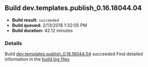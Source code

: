 ## Build dev.templates.publish_0.16.18044.04
- **Build result:** `succeeded`
- **Build queued:** 2/13/2018 1:32:05 PM
- **Build duration:** 42.12 minutes
### Details
Build [dev.templates.publish_0.16.18044.04](https://winappstudio.visualstudio.com/web/build.aspx?pcguid=a4ef43be-68ce-4195-a619-079b4d9834c2&builduri=vstfs%3a%2f%2f%2fBuild%2fBuild%2f24969) succeeded
Find detailed information in the [build log files](https://uwpctdiags.blob.core.windows.net/buildlogs/dev.templates.publish_0.16.18044.04_logs.zip)
